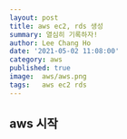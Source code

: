 ```yaml
---
layout: post
title: aws ec2, rds 생성
summary: 열심히 기록하자!
author: Lee Chang Ho
date: '2021-05-02 11:08:00'
category: aws
published: true
image:  aws/aws.png
tags:   aws ec2 rds
---
```


## aws 시작

<!--stackedit_data:
eyJoaXN0b3J5IjpbLTE3ODM5MjEyNTYsLTE3NzExMTc5NDgsNz
MwOTk4MTE2XX0=
-->